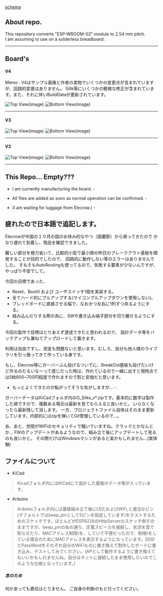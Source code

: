 [schema](ESP-WROOM-02_BreakOut)

## About repo. ##
  
  
This repository converts "ESP-WROOM-02" module to 2.54 mm pitch.  
I am assuming to use on a solderless breadboard.

---
## Board's ##

#### V4 ####

Memo : V4はサンプル画像と作者の実物でいくつかの変更点が含まれていますが、回路的変更はありません。
             Sillk等にいくつかの軽微な修正が含まれています。また、それに伴いBuildDataが更新されています。

![Top View(image)](/doc/HsESP02-V4_Top.PNG) ![Bottom View(image)](/doc/HsESP02-V4_Bottom.PNG)

<!--
[schema]
-->

---

#### V3 ####

![Top View(image)](/doc/HsESP02-V3_Top.PNG) ![Bottom View(image)](/doc/HsESP02-V3_Bottom.PNG)  

<!--
[schema]
-->

---

#### V2 ####

![Top View(image)](/doc/esp-wroom-02_BO_top.PNG) ![Bottom View(image)](/doc/esp-wroom-02_BO_bottom.PNG)  

<!--
[schema]
-->

---
  
  
## This Repo... Empty??? ##
  
- I am currently manufacturing the board. -
- All files are added as soon as normal operation can be confirmed. -
  
- (I am waiting for luggage from Elecrow.) -

## 疲れたので日本語で追記します。 ##

Elecrowが中国の１０月の国のお休み的なやつ（国慶節）から帰ってきたので
かなり遅れて到着し、現品を確認できました。

難しい部分を極力省いて、比較的小型で最小限の昨日のブレークアウト基板を開発することが目的でしたので、
回路的に動作しない等のエラーはありませんでした。
そもそもAutoRoutingも使ってるので、失敗する要素が少ないんですが、やっぱり不安でして。

今回の目標であった、
* Reset、Boot0 および ユーザスイッチ1個を実装する。
* 全てハード的にプルアップする(マイコンプルアップダウンを使用しない)。
* ブレッドボードに直接させる幅で、なおかつ左右に1列ずつ余るようにする。
* 組み込んだりする際の為に、SWや書き込み端子部分を切り離せるようにする。

今回の製作で目標はとりあえず達成できたと思われるので、
設計データ等をバックアップも兼ねてアップロードして置きます。

利用は自由ですし、改変も問題ないと思います。むしろ、自分も他人様のライブラリを引っ張ってきて作っている身です。

もし、Elecrow等にガーバーぶん投げるついでに、BreakOut基板も投げたいけど作るのだるいなーって感じだった時は、作れているので一緒に出すと現時点では5枚600~700円程度で作れますので割と安価だと思います。
- もっとよくできたのが転がってそうな気がしますが… -

ガーバーデータはKiCadフォルダ内のG_Silks_v*.zipです。基本的に数字は製作した順ですので、複数ある場合は最新を見てもらえると良いかと。
いらなくなったら最新残して消します。
一方、プロジェクトファイル自体はそのまま更新しています。内部的にはzipを弾いてGit管理しているので…。

あ、あと、世間がWiFiのセキュリティで騒いでいますね。クラックとかなんとか…
FWのアップデートがあるようなので、組み立て後にアップデートして見るのも良いかと。
その際だけはWindowsマシンがあると楽かもしれません…(実体験)

##  ファイルについて ##

* KiCad
> Kicadフォルダ内にはKiCadにて設計した基板のデータ等が入っています。

* Arduino
> Arduinoフォルダ内には基板組み立て後にLED,およびWiFi,と適当なピン(デフォルトではbeep_pinとして5ピンを指定しています)をテストするためのスケッチです。ほとんどがESP8226のHttpServerのスケッチ例そのままですが、beep_pinの名の通り、圧電スピーカを接続し、状況を音で知らせたり、MACアドレス制限(を、していて不便だったので、制限)をしている場合のためにMACアドレスを表示するようになっています。SSIDとPassWordをそれぞれ自分のWiFiものに書き換えて制作したボードに書き込み、テストしてみてください。(APとして動作するように書き換えてもいいかもしれませんね。自分はネットに接続したまま使用したいのでこのような仕様となっています。)


##### 念のため #####
何かあっても責任はとりません。
ご自身の判断のもと行ってください。
